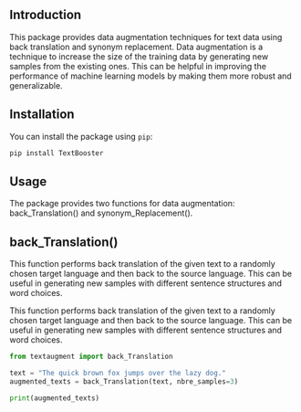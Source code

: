 ## Introduction

This package provides data augmentation techniques for text data using back translation and synonym replacement. Data augmentation is a technique to increase the size of the training data by generating new samples from the existing ones. This can be helpful in improving the performance of machine learning models by making them more robust and generalizable.

## Installation

You can install the package using `pip`:

```python
pip install TextBooster
```

## Usage
The package provides two functions for data augmentation: back_Translation() and synonym_Replacement().

## back_Translation()
This function performs back translation of the given text to a randomly chosen target language and then back to the source language. This can be useful in generating new samples with different sentence structures and word choices.

This function performs back translation of the given text to a randomly chosen target language and then back to the source language. This can be useful in generating new samples with different sentence structures and word choices.

```python
from textaugment import back_Translation

text = "The quick brown fox jumps over the lazy dog."
augmented_texts = back_Translation(text, nbre_samples=3)

print(augmented_texts)
```
